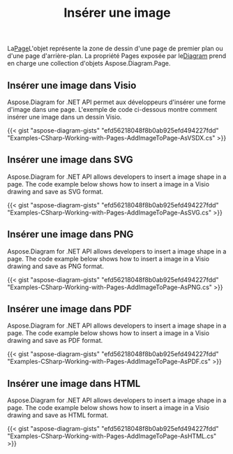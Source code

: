 ﻿---
title: Insérer une image
type: docs
weight: 70
url: /fr/net/drawing/insert-image
description: Cette section explique comment insérer une image dans une page visio avec Aspose.Diagram. Prise en charge de l'utilisation de C# pour insérer une image et l'enregistrer au format pdf, svg, html, image, xps et autres formats.
---
 La[Page](http://www.aspose.com/api/net/diagram/aspose.diagram/page)L'objet représente la zone de dessin d'une page de premier plan ou d'une page d'arrière-plan. La propriété Pages exposée par le[Diagram](http://www.aspose.com/api/net/diagram/aspose.diagram/diagram) prend en charge une collection d'objets Aspose.Diagram.Page.

## **Insérer une image dans Visio**
Aspose.Diagram for .NET API permet aux développeurs d'insérer une forme d'image dans une page. L'exemple de code ci-dessous montre comment insérer une image dans un dessin Visio.

{{< gist "aspose-diagram-gists" "efd56218048f8b0ab925efd494227fdd" "Examples-CSharp-Working-with-Pages-AddImageToPage-AsVSDX.cs" >}}

## **Insérer une image dans SVG**
Aspose.Diagram for .NET API allows developers to insert a image shape in a page. The code example below shows how to insert a image in a Visio drawing and save as SVG format.

{{< gist "aspose-diagram-gists" "efd56218048f8b0ab925efd494227fdd" "Examples-CSharp-Working-with-Pages-AddImageToPage-AsSVG.cs" >}}

## **Insérer une image dans PNG**
Aspose.Diagram for .NET API allows developers to insert a image shape in a page. The code example below shows how to insert a image in a Visio drawing and save as PNG format.

{{< gist "aspose-diagram-gists" "efd56218048f8b0ab925efd494227fdd" "Examples-CSharp-Working-with-Pages-AddImageToPage-AsPNG.cs" >}}

## **Insérer une image dans PDF**
Aspose.Diagram for .NET API allows developers to insert a image shape in a page. The code example below shows how to insert a image in a Visio drawing and save as PDF format.

{{< gist "aspose-diagram-gists" "efd56218048f8b0ab925efd494227fdd" "Examples-CSharp-Working-with-Pages-AddImageToPage-AsPDF.cs" >}}

## **Insérer une image dans HTML**
Aspose.Diagram for .NET API allows developers to insert a image shape in a page. The code example below shows how to insert a image in a Visio drawing and save as HTML format.

{{< gist "aspose-diagram-gists" "efd56218048f8b0ab925efd494227fdd" "Examples-CSharp-Working-with-Pages-AddImageToPage-AsHTML.cs" >}}
